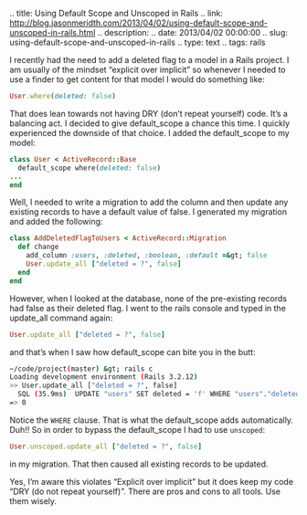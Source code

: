 .. title: Using Default Scope and Unscoped in Rails
.. link: http://blog.jasonmeridth.com/2013/04/02/using-default-scope-and-unscoped-in-rails.html 
.. description: 
.. date: 2013/04/02 00:00:00
.. slug: using-default-scope-and-unscoped-in-rails
.. type: text
.. tags: rails

I recently had the need to add a deleted flag to a model in a Rails project. I am usually of the mindset “explicit over implicit” so whenever I needed to use a finder to get content for that model I would do something like:

```ruby
User.where(deleted: false)
```

That does lean towards not having DRY (don’t repeat yourself) code. It’s a balancing act. I decided to give default_scope a chance this time. I quickly experienced the downside of that choice. I added the default_scope to my model:

```ruby
class User < ActiveRecord::Base
  default_scope where(deleted: false)
...
end
```

Well, I needed to write a migration to add the column and then update any existing records to have a default value of false. I generated my migration and added the following:

```ruby
class AddDeletedFlagToUsers < ActiveRecord::Migration
  def change
    add_column :users, :deleted, :boolean, :default =&gt; false
    User.update_all ["deleted = ?", false]
  end
end
```

However, when I looked at the database, none of the pre-existing records had false as their deleted flag. I went to the rails console and typed in the update_all command again:

```ruby
User.update_all ["deleted = ?", false]
```

and that’s when I saw how default_scope can bite you in the butt:

```bash
~/code/project(master) &gt; rails c
Loading development environment (Rails 3.2.12)
>> User.update_all ["deleted = ?", false]
  SQL (35.9ms)  UPDATE "users" SET deleted = 'f' WHERE "users"."deleted" = 'f'
=> 0
```

Notice the `WHERE` clause. That is what the default_scope adds automatically. Duh!! So in order to bypass the default_scope I had to use `unscoped`:

```ruby
User.unscoped.update_all ["deleted = ?", false]
```

in my migration. That then caused all existing records to be updated.

Yes, I’m aware this violates “Explicit over implicit” but it does keep my code “DRY (do not repeat yourself)”. There are pros and cons to all tools. Use them wisely.  

